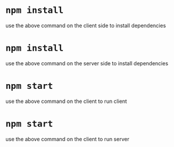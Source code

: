 # `npm install`
use the above command on the client side to install dependencies

# `npm install`
use the above command on the server side to install dependencies

# `npm start`
use the above command on the client to run client

# `npm start`
use the above command on the client to run server